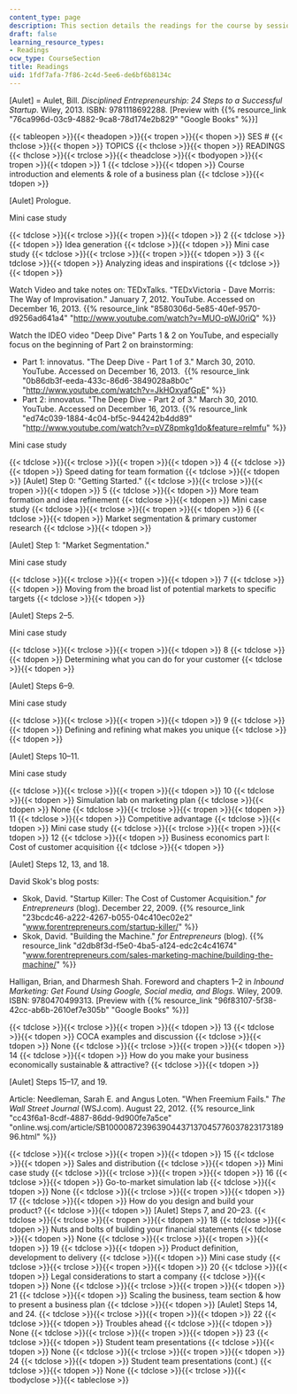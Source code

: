 ```yaml
---
content_type: page
description: This section details the readings for the course by session and topic.
draft: false
learning_resource_types:
- Readings
ocw_type: CourseSection
title: Readings
uid: 1fdf7afa-7f86-2c4d-5ee6-de6bf6b8134c
---
```

\[Aulet\] = Aulet, Bill. *Disciplined Entrepreneurship: 24 Steps to a Successful Startup*. Wiley, 2013. ISBN: 9781118692288. \[Preview with {{% resource_link "76ca996d-03c9-4882-9ca8-78d174e2b829" "Google Books" %}}\]

{{< tableopen >}}{{< theadopen >}}{{< tropen >}}{{< thopen >}}
SES #
{{< thclose >}}{{< thopen >}}
TOPICS
{{< thclose >}}{{< thopen >}}
READINGS
{{< thclose >}}{{< trclose >}}{{< theadclose >}}{{< tbodyopen >}}{{< tropen >}}{{< tdopen >}}
1
{{< tdclose >}}{{< tdopen >}}
Course introduction and elements & role of a business plan
{{< tdclose >}}{{< tdopen >}}

\[Aulet\] Prologue.

Mini case study

{{< tdclose >}}{{< trclose >}}{{< tropen >}}{{< tdopen >}}
2
{{< tdclose >}}{{< tdopen >}}
Idea generation
{{< tdclose >}}{{< tdopen >}}
Mini case study
{{< tdclose >}}{{< trclose >}}{{< tropen >}}{{< tdopen >}}
3
{{< tdclose >}}{{< tdopen >}}
Analyzing ideas and inspirations
{{< tdclose >}}{{< tdopen >}}

Watch Video and take notes on: TEDxTalks. "TEDxVictoria - Dave Morris: The Way of Improvisation." January 7, 2012. YouTube. Accessed on December 16, 2013. {{% resource_link "8580306d-5e85-40ef-9570-d9256ad641a4" "http://www.youtube.com/watch?v=MUO-pWJ0riQ" %}}

Watch the IDEO video "Deep Dive" Parts 1 & 2 on YouTube, and especially focus on the beginning of Part 2 on brainstorming:

- Part 1: innovatus. "The Deep Dive - Part 1 of 3." March 30, 2010. YouTube. Accessed on December 16, 2013.  {{% resource_link "0b86db3f-eeda-433c-86d6-3849028a8b0c" "http://www.youtube.com/watch?v=JkHOxyafGpE" %}}
- Part 2: innovatus. "The Deep Dive - Part 2 of 3." March 30, 2010. YouTube. Accessed on December 16, 2013. {{% resource_link "ed74c039-1884-4c04-bf5c-944242b4dd89" "http://www.youtube.com/watch?v=pVZ8pmkg1do&feature=relmfu" %}}

Mini case study

{{< tdclose >}}{{< trclose >}}{{< tropen >}}{{< tdopen >}}
4
{{< tdclose >}}{{< tdopen >}}
Speed dating for team formation
{{< tdclose >}}{{< tdopen >}}
\[Aulet\] Step 0: "Getting Started."
{{< tdclose >}}{{< trclose >}}{{< tropen >}}{{< tdopen >}}
5
{{< tdclose >}}{{< tdopen >}}
More team formation and idea refinement
{{< tdclose >}}{{< tdopen >}}
Mini case study
{{< tdclose >}}{{< trclose >}}{{< tropen >}}{{< tdopen >}}
6
{{< tdclose >}}{{< tdopen >}}
Market segmentation & primary customer research
{{< tdclose >}}{{< tdopen >}}

\[Aulet\] Step 1: "Market Segmentation."

Mini case study

{{< tdclose >}}{{< trclose >}}{{< tropen >}}{{< tdopen >}}
7
{{< tdclose >}}{{< tdopen >}}
Moving from the broad list of potential markets to specific targets
{{< tdclose >}}{{< tdopen >}}

\[Aulet\] Steps 2–5.

Mini case study

{{< tdclose >}}{{< trclose >}}{{< tropen >}}{{< tdopen >}}
8
{{< tdclose >}}{{< tdopen >}}
Determining what you can do for your customer
{{< tdclose >}}{{< tdopen >}}

\[Aulet\] Steps 6–9.

Mini case study

{{< tdclose >}}{{< trclose >}}{{< tropen >}}{{< tdopen >}}
9
{{< tdclose >}}{{< tdopen >}}
Defining and refining what makes you unique
{{< tdclose >}}{{< tdopen >}}

\[Aulet\] Steps 10–11.

Mini case study

{{< tdclose >}}{{< trclose >}}{{< tropen >}}{{< tdopen >}}
10
{{< tdclose >}}{{< tdopen >}}
Simulation lab on marketing plan
{{< tdclose >}}{{< tdopen >}}
None
{{< tdclose >}}{{< trclose >}}{{< tropen >}}{{< tdopen >}}
11
{{< tdclose >}}{{< tdopen >}}
Competitive advantage
{{< tdclose >}}{{< tdopen >}}
Mini case study
{{< tdclose >}}{{< trclose >}}{{< tropen >}}{{< tdopen >}}
12
{{< tdclose >}}{{< tdopen >}}
Business economics part I: Cost of customer acquisition
{{< tdclose >}}{{< tdopen >}}

\[Aulet\] Steps 12, 13, and 18.

David Skok's blog posts:

- Skok, David. "Startup Killer: The Cost of Customer Acquisition." *for Entrepreneurs* (blog). December 22, 2009. {{% resource_link "23bcdc46-a222-4267-b055-04c410ec02e2" "www.forentrepreneurs.com/startup-killer/" %}}
- Skok, David. "Building the Machine." *for Entrepreneurs* (blog). {{% resource_link "d2db8f3d-f5e0-4ba5-a124-edc2c4c41674" "www.forentrepreneurs.com/sales-marketing-machine/building-the-machine/" %}}

Halligan, Brian, and Dharmesh Shah. Foreword and chapters 1–2 in *Inbound Marketing: Get Found Using Google, Social media, and Blogs*. Wiley, 2009. ISBN: 9780470499313. \[Preview with {{% resource_link "96f83107-5f38-42cc-ab6b-2610ef7e305b" "Google Books" %}}\]

{{< tdclose >}}{{< trclose >}}{{< tropen >}}{{< tdopen >}}
13
{{< tdclose >}}{{< tdopen >}}
COCA examples and discussion
{{< tdclose >}}{{< tdopen >}}
None
{{< tdclose >}}{{< trclose >}}{{< tropen >}}{{< tdopen >}}
14
{{< tdclose >}}{{< tdopen >}}
How do you make your business economically sustainable & attractive?
{{< tdclose >}}{{< tdopen >}}

\[Aulet\] Steps 15–17, and 19.

Article: Needleman, Sarah E. and Angus Loten. "When Freemium Fails." *The Wall Street Journal* (WSJ.com). August 22, 2012. {{% resource_link "cc43f6a1-8cdf-4887-86dd-9d900fe7a5ce" "online.wsj.com/article/SB10000872396390443713704577603782317318996.html" %}}

{{< tdclose >}}{{< trclose >}}{{< tropen >}}{{< tdopen >}}
15
{{< tdclose >}}{{< tdopen >}}
Sales and distribution
{{< tdclose >}}{{< tdopen >}}
Mini case study
{{< tdclose >}}{{< trclose >}}{{< tropen >}}{{< tdopen >}}
16
{{< tdclose >}}{{< tdopen >}}
Go-to-market simulation lab
{{< tdclose >}}{{< tdopen >}}
None
{{< tdclose >}}{{< trclose >}}{{< tropen >}}{{< tdopen >}}
17
{{< tdclose >}}{{< tdopen >}}
How do you design and build your product?
{{< tdclose >}}{{< tdopen >}}
\[Aulet\] Steps 7, and 20–23.
{{< tdclose >}}{{< trclose >}}{{< tropen >}}{{< tdopen >}}
18
{{< tdclose >}}{{< tdopen >}}
Nuts and bolts of building your financial statements
{{< tdclose >}}{{< tdopen >}}
None
{{< tdclose >}}{{< trclose >}}{{< tropen >}}{{< tdopen >}}
19
{{< tdclose >}}{{< tdopen >}}
Product definition, development to delivery
{{< tdclose >}}{{< tdopen >}}
Mini case study
{{< tdclose >}}{{< trclose >}}{{< tropen >}}{{< tdopen >}}
20
{{< tdclose >}}{{< tdopen >}}
Legal considerations to start a company
{{< tdclose >}}{{< tdopen >}}
None
{{< tdclose >}}{{< trclose >}}{{< tropen >}}{{< tdopen >}}
21
{{< tdclose >}}{{< tdopen >}}
Scaling the business, team section & how to present a business plan
{{< tdclose >}}{{< tdopen >}}
\[Aulet\] Steps 14, and 24.
{{< tdclose >}}{{< trclose >}}{{< tropen >}}{{< tdopen >}}
22
{{< tdclose >}}{{< tdopen >}}
Troubles ahead
{{< tdclose >}}{{< tdopen >}}
None
{{< tdclose >}}{{< trclose >}}{{< tropen >}}{{< tdopen >}}
23
{{< tdclose >}}{{< tdopen >}}
Student team presentations
{{< tdclose >}}{{< tdopen >}}
None
{{< tdclose >}}{{< trclose >}}{{< tropen >}}{{< tdopen >}}
24
{{< tdclose >}}{{< tdopen >}}
Student team presentations (cont.)
{{< tdclose >}}{{< tdopen >}}
None
{{< tdclose >}}{{< trclose >}}{{< tbodyclose >}}{{< tableclose >}}
